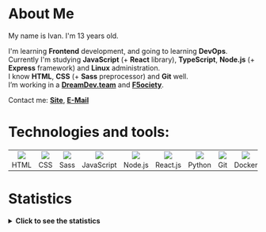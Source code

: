 # About Me
My name is Ivan. I'm 13 years old.

I'm learning **Frontend** development, and going to learning **DevOps**.  
Currently I'm studying **JavaScript** (+ **React** library), **TypeScript**, **Node.js** (+ **Express** framework) and **Linux** administration.  
I know **HTML**, **CSS** (+ **Sass** preprocessor) and **Git** well.  
I’m working in a [**DreamDev.team**](https://github.com/dreamdevTeamX) and [**F5ociety**](https://github.com/f5ociety).

Contact me: [**Site**](https://seryibaran.github.io), [**E-Mail**](mailto:seryibaranminepy@yandex.ru)

# Technologies and tools:
<table style="border-size:0px">
  <tr>
    <td style="border: none;" width="90" align="center"><a href="https://developer.mozilla.org/docs/Web/HTML"><img src="https://cdn.iconscout.com/icon/free/png-64/html-1175208.png"></a>HTML</td>
    <td style="border: none;" width="90" align="center"><a href="https://developer.mozilla.org/docs/Web/CSS"><img src="https://cdn.iconscout.com/icon/free/png-64/css-1175237.png"></a>CSS</td>
    <td style="border: none;" width="90" align="center"><a href="https://sass-lang.com/"><img src="https://cdn.iconscout.com/icon/free/png-64/sass-226054.png"></a>Sass</td>
    <td style="border: none;" width="90" align="center"><a href="https://developer.mozilla.org/docs/Web/JavaScript"><img src="https://cdn.iconscout.com/icon/free/png-64/js-3029998.png"></a>JavaScript</td>
    <td style="border: none;" width="90" align="center"><a href="https://nodejs.org"><img src="https://cdn.iconscout.com/icon/free/png-64/node-js-1174925.png"></a>Node.js</td>
    <td style="border: none;" width="90" align="center"><a href="https://reactjs.org/"><img src="https://cdn.iconscout.com/icon/free/png-64/react-282599.png"></a>React.js</td>
    <td style="border: none;" width="90" align="center"><a href="https://www.python.org/"><img src="https://cdn.iconscout.com/icon/free/png-64/python-2-226051.png"></a>Python</td>
    <td style="border: none;" width="90" align="center"><a href="https://git-scm.com/"><img src="https://cdn.iconscout.com/icon/free/png-64/git-225996.png"></a>Git</td>
    <td style="border: none;" width="90" align="center"><a href="https://www.docker.com/"><img src="https://cdn.iconscout.com/icon/free/png-64/docker-2944835.png"></a>Docker</td>
    <td style="border: none;" width="90" align="center"><a href="https://www.kernel.org/"><img src="https://cdn.iconscout.com/icon/free/png-64/linux-1174928.png"></a>Linux</td>
  </tr>
</table>

# Statistics
<details>
  <summary><b>Click to see the statistics</b></summary>

<!--START_SECTION:waka-->
<!--END_SECTION:waka-->
  [![](https://raw.githubusercontent.com/SeryiBaran/seryibaran/master/profile-summary-card-output/monokai/0-profile-details.svg)](https://github.com/vn7n24fzkq/github-profile-summary-cards)
  [![](https://raw.githubusercontent.com/SeryiBaran/seryibaran/master/profile-summary-card-output/monokai/1-repos-per-language.svg)](https://github.com/vn7n24fzkq/github-profile-summary-cards)
  [![](https://raw.githubusercontent.com/SeryiBaran/seryibaran/master/profile-summary-card-output/monokai/3-stats.svg)](https://github.com/vn7n24fzkq/github-profile-summary-cards)

</details>
